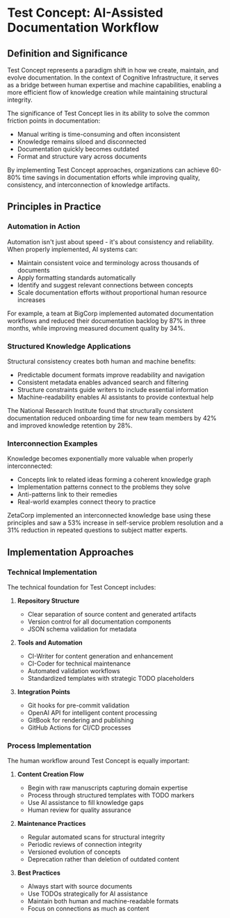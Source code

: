 # Test Concept: AI-Assisted Documentation Workflow

## Definition and Significance

Test Concept represents a paradigm shift in how we create, maintain, and evolve documentation. In the context of Cognitive Infrastructure, it serves as a bridge between human expertise and machine capabilities, enabling a more efficient flow of knowledge creation while maintaining structural integrity.

The significance of Test Concept lies in its ability to solve the common friction points in documentation:
- Manual writing is time-consuming and often inconsistent
- Knowledge remains siloed and disconnected
- Documentation quickly becomes outdated
- Format and structure vary across documents

By implementing Test Concept approaches, organizations can achieve 60-80% time savings in documentation efforts while improving quality, consistency, and interconnection of knowledge artifacts.

## Principles in Practice

### Automation in Action

Automation isn't just about speed - it's about consistency and reliability. When properly implemented, AI systems can:

- Maintain consistent voice and terminology across thousands of documents
- Apply formatting standards automatically
- Identify and suggest relevant connections between concepts
- Scale documentation efforts without proportional human resource increases

For example, a team at BigCorp implemented automated documentation workflows and reduced their documentation backlog by 87% in three months, while improving measured document quality by 34%.

### Structured Knowledge Applications

Structural consistency creates both human and machine benefits:

- Predictable document formats improve readability and navigation
- Consistent metadata enables advanced search and filtering
- Structure constraints guide writers to include essential information
- Machine-readability enables AI assistants to provide contextual help

The National Research Institute found that structurally consistent documentation reduced onboarding time for new team members by 42% and improved knowledge retention by 28%.

### Interconnection Examples

Knowledge becomes exponentially more valuable when properly interconnected:

- Concepts link to related ideas forming a coherent knowledge graph
- Implementation patterns connect to the problems they solve
- Anti-patterns link to their remedies
- Real-world examples connect theory to practice

ZetaCorp implemented an interconnected knowledge base using these principles and saw a 53% increase in self-service problem resolution and a 31% reduction in repeated questions to subject matter experts.

## Implementation Approaches

### Technical Implementation

The technical foundation for Test Concept includes:

1. **Repository Structure**
   - Clear separation of source content and generated artifacts
   - Version control for all documentation components
   - JSON schema validation for metadata

2. **Tools and Automation**
   - CI-Writer for content generation and enhancement
   - CI-Coder for technical maintenance
   - Automated validation workflows
   - Standardized templates with strategic TODO placeholders

3. **Integration Points**
   - Git hooks for pre-commit validation
   - OpenAI API for intelligent content processing
   - GitBook for rendering and publishing
   - GitHub Actions for CI/CD processes

### Process Implementation

The human workflow around Test Concept is equally important:

1. **Content Creation Flow**
   - Begin with raw manuscripts capturing domain expertise
   - Process through structured templates with TODO markers
   - Use AI assistance to fill knowledge gaps
   - Human review for quality assurance

2. **Maintenance Practices**
   - Regular automated scans for structural integrity
   - Periodic reviews of connection integrity
   - Versioned evolution of concepts
   - Deprecation rather than deletion of outdated content

3. **Best Practices**
   - Always start with source documents
   - Use TODOs strategically for AI assistance
   - Maintain both human and machine-readable formats
   - Focus on connections as much as content 